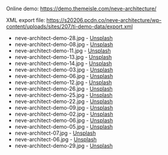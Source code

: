 Online demo: https://demo.themeisle.com/neve-architecture/

XML export file: https://s20206.pcdn.co/neve-architecture/wp-content/uploads/sites/207/ti-demo-data/export.xml

- neve-architect-demo-28.jpg - [Unsplash](https://unsplash.com/photos/besqApq3fxs)
- neve-architect-demo-08.jpg - [Unsplash](https://unsplash.com/photos/xXrrdZBvliI)
- neve-architect-demo-11.jpg - [Unsplash](https://unsplash.com/photos/vdsvM7GVYuQ)
- neve-architect-demo-13.jpg - [Unsplash](https://unsplash.com/photos/UPEE0EbfrPM)
- neve-architect-demo-14.jpg - [Unsplash](https://unsplash.com/photos/aKij95Mmus8)
- neve-architect-demo-03.jpg - [Unsplash](https://unsplash.com/photos/D-8XODEIr_s)
- neve-architect-demo-06.jpg - [Unsplash](https://unsplash.com/photos/VNBDK9z_eWw)
- neve-architect-demo-12.jpg - [Unsplash](https://unsplash.com/photos/u4-NB9dEsH8)
- neve-architect-demo-26.jpg - [Unsplash](https://unsplash.com/photos/ym--mSBZ0ro)
- neve-architect-demo-25.jpg - [Unsplash](https://unsplash.com/photos/OhKElOkQ3RE)
- neve-architect-demo-22.jpg - [Unsplash](https://unsplash.com/photos/2ecH5Lw3zSk)
- neve-architect-demo-09.jpg - [Unsplash](https://unsplash.com/photos/kUdbEEMcRwE)
- neve-architect-demo-02.jpg - [Unsplash](https://unsplash.com/photos/eLOwnWvK9Fk)
- neve-architect-demo-06.jpg - [Unsplash](https://unsplash.com/photos/VNBDK9z_eWw)
- neve-architect-demo-05.jpg - [Unsplash](https://unsplash.com/photos/wUa5QIuKnno)
- neve-architect-07.jpg - [Unsplash](https://unsplash.com/photos/yFV39g6AZ5o)
- neve-architect-06.jpg - [Unsplash](https://unsplash.com/photos/_aN6zIDRLfQ)
- neve-architect-demo-29.jpg - [Unsplash](https://unsplash.com/photos/YMPUJexvNa8)